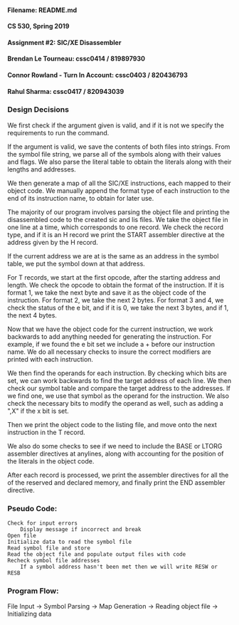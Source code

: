 #### Filename: README.md

#### CS 530, Spring 2019

#### Assignment #2: SIC/XE Disassembler

#### Brendan Le Tourneau: cssc0414 / 819897930

#### Connor Rowland - Turn In Account: cssc0403 / 820436793

#### Rahul Sharma: cssc0417 / 820943039


### Design Decisions
We first check if the argument given is valid, and if it is not we specify the requirements to run the command.

If the argument is valid, we save the contents of both files into strings. From the symbol file string, we parse all of the symbols along with their values and flags. We also parse the literal table to obtain the literals along with their lengths and addresses.

We then generate a map of all the SIC/XE instructions, each mapped to their object code. We manually append the format type of each instruction to the end of its instruction name, to obtain for later use.

The majority of our program involves parsing the object file and printing the disassembled code to the created sic and lis files. We take the object file in one line at a time, which corresponds to one record. We check the record type, and if it is an H record we print the START assembler directive at the address given by the H record.

If the current address we are at is the same as an address in the symbol table, we put the symbol down at that address.

For T records, we start at the first opcode, after the starting address and length. We check the opcode to obtain the format of the instruction. If it is format 1, we take the next byte and save it as the object code of the instruction. For format 2, we take the next 2 bytes. For format 3 and 4, we check the status of the e bit, and if it is 0, we take the next 3 bytes, and if 1, the next 4 bytes.

Now that we have the object code for the current instruction, we work backwards to add anything needed for generating the instruction. For example, if we found the e bit set we include a + before our instruction name. We do all necessary checks to insure the correct modifiers are printed with each instruction.

We then find the operands for each instruction. By checking which bits are set, we can work backwards to find the target address of each line. We then check our symbol table and compare the target address to the addresses. If we find one, we use that symbol as the operand for the instruction. We also check the necessary bits to modify the operand as well, such as adding a ",X" if the x bit is set.

Then we print the object code to the listing file, and move onto the next instruction in the T record.

We also do some checks to see if we need to include the BASE or LTORG assembler directives at anylines, along with accounting for the position of the literals in the object code.

After each record is processed, we print the assembler directives for all the of the reserved and declared memory, and finally print the END assembler directive.


### Pseudo Code:

    Check for input errors
        Display message if incorrect and break
    Open file
    Initialize data to read the symbol file
    Read symbol file and store
    Read the object file and populate output files with code
    Recheck symbol file addresses
        If a symbol address hasn't been met then we will write RESW or RESB

### Program Flow:
File Input -> Symbol Parsing -> Map Generation -> Reading object file -> Initializing data

